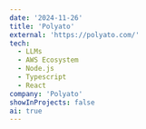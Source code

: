 ```yaml
---
date: '2024-11-26'
title: 'Polyato'
external: 'https://polyato.com/'
tech:
  - LLMs
  - AWS Ecosystem
  - Node.js
  - Typescript
  - React
company: 'Polyato'
showInProjects: false
ai: true
---
```

